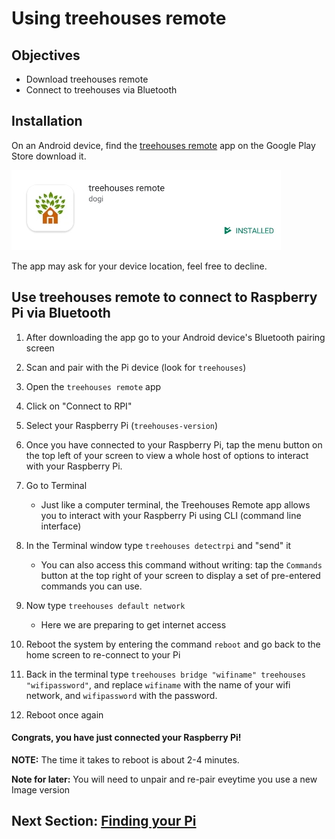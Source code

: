 # Using treehouses remote

## Objectives

* Download treehouses remote
* Connect to treehouses via Bluetooth

## Installation
On an Android device, find the [treehouses remote](https://play.google.com/store/apps/details?id=io.treehouses.remote) app on the Google Play Store download it.

![](images/remoteiconsml.jpg)

The app may ask for your device location, feel free to decline.

## Use treehouses remote to connect to Raspberry Pi via Bluetooth

1. After downloading the app go to your Android device's Bluetooth pairing screen
1. Scan and pair with the Pi device (look for `treehouses`)
1. Open the `treehouses remote` app
1. Click on "Connect to RPI"
1. Select your Raspberry Pi (`treehouses-version`)

1. Once you have connected to your Raspberry Pi, tap the menu button on the top left of your screen to view a whole host of options to interact with your Raspberry Pi.
1. Go to Terminal
    * Just like a computer terminal, the Treehouses Remote app allows you to interact with your Raspberry Pi using CLI (command line interface)
1. In the Terminal window type `treehouses detectrpi` and "send" it 
    * You can also access this command without writing: tap the `Commands` button at the top right of your screen to display a set of pre-entered commands you can use.
  
1. Now type `treehouses default network`
    * Here we are preparing to get internet access
1. Reboot the system by entering the command `reboot` and go back to the home screen to re-connect to your Pi
1. Back in the terminal type `treehouses bridge "wifiname" treehouses "wifipassword"`, and replace `wifiname` with the name of your wifi network, and `wifipassword` with the password.
1. Reboot once again

#### Congrats, you have just connected your Raspberry Pi! 

**NOTE:** The time it takes to reboot is about 2-4 minutes.

**Note for later:** You will need to unpair and re-pair eveytime you use a new Image version
## Next Section: [Finding your Pi](find-pi.md)
